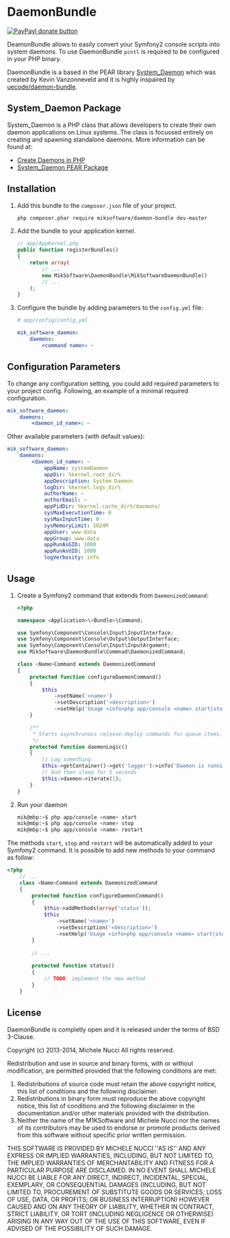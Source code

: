 DaemonBundle
============
[![PayPayl donate button](http://img.shields.io/paypal/donate.png?color=green)](https://www.paypal.com/cgi-bin/webscr?cmd=_s-xclick&hosted_button_id=NFQGD52UP2RLA "Donate once-off to this project using Paypal")

DeamonBundle allows to easily convert your Symfony2 console scripts into system daemons. To use DaemonBundle `pcntl` is required to be configured in your PHP binary.

DaemonBundle is a based in the PEAR library [System_Daemon](http://pear.php.net/package/System_Daemon/redirected) which was created by Kevin Vanzonneveld and it is highly inspaired by [uecode/daemon-bundle](https://github.com/uecode/daemon-bundle).

System_Daemon Package
---------------------

System_Daemon is a PHP class that allows developers to create their own daemon applications on Linux systems. The class is focussed entirely on creating and spawning standalone daemons. More information can be found at:

  * [Create Daemons in PHP](http://kvz.io/blog/2009/01/09/create-daemons-in-php/)
  * [System_Daemon PEAR Package](http://pear.php.net/package/System_Daemon/redirected)

Installation
------------

 1. Add this bundle to the `composer.json` file of your project.

    ```bash
    php composer.phar require miksoftware/daemon-bundle dev-master
    ```

 2. Add the bundle to your application kernel.

    ```php
    // app/AppKernel.php
    public function registerBundles()
    {
        return array(
            // ...
            new MikSoftware\DaemonBundle\MikSoftwareDaemonBundle()
            // ...
        );
    }
    ```

 3. Configure the bundle by adding parameters to the  `config.yml` file:

    ```yaml
    # app/config/config.yml
    
    mik_software_daemon:
        daemons:
            <command name>: ~
    ```

Configuration Parameters
------------------------

To change any configuration setting, you could add required parameters to your project config. Following, an example of a minimal required configuration.

```yaml
mik_software_daemon:
    daemons:
        <daemon_id_name>: ~
```

Other available parameters (with default values):

```yaml
mik_software_daemon:
    daemons:
        <daemon_id_name>: ~
            appName: systemDaemon
            appDir: %kernel.root_dir%
            appDescription: System Daemon
            logDir: %kernel.logs_dir%
            authorName: ~
            authorEmail: ~
            appPidDir: %kernel.cache_dir%/daemons/
            sysMaxExecutionTime: 0
            sysMaxInputTime: 0
            sysMemoryLimit: 1024M
            appUser: www-data
            appGroup: www-data
            appRunAsGID: 1000
            appRunAsUID: 1000
            logVerbosity: info
```

Usage
-----

 1. Create a Symfony2 command that extends from `DaemonizedCommand`:
 
    ```php
    <?php
    
    namespace <Application>\<Bundle>\Command;
    
    use Symfony\Component\Console\Input\InputInterface;
    use Symfony\Component\Console\Output\OutputInterface;
    use Symfony\Component\Console\Input\InputArgument;
    use MikSoftware\DaemonBundle\Commnad\DaemonizedCommand;
    
    class <Name>Command extends DaemonizedCommand
    {
        protected function configureDaemonCommand()
        {
            $this
                ->setName('<name>')
                ->setDescription('<description>')
                ->setHelp('Usage <info>php app/console <name> start|stop|restart</info>');
        }
    
        /**
         * Starts asynchronous release:deploy commands for queue items.
         */
        protected function daemonLogic()
        {
            // Log something
            $this->getContainer()->get('logger')->info('Daemon is running!');
            // And then sleep for 5 seconds
            $this->daemon->iterate(1);
        }
    }
    ```

 2. Run your daemon

    ```bash
    mik@mbp:~$ php app/console <name> start
    mik@mbp:~$ php app/console <name> stop
    mik@mbp:~$ php app/console <name> restart
    ```

The methods `start`, `stop` and `restart` will be automatically added to your Symfony2 command. It is possible to add new methods to your command as follow:
  
```php
<?php
    // ...
    class <Name>Command extends DaemonizedCommand
    {
        protected function configureDaemonCommand()
        {
            $this->addMethods(array('status'));        
            $this
                ->setName('<name>')
                ->setDescription('<description>')
                ->setHelp('Usage <info>php app/console <name> start|stop|restart</info>');
        }
            
        // ...
            
        protected function status()
        {
            // TODO: implement the new method
        }
    }
```

License
-------

DaemonBundle is completly open and it is released under the terms of BSD 3-Clause.

Copyright (c) 2013-2014, Michele Nucci
All rights reserved.

Redistribution and use in source and binary forms, with or without modification, are permitted provided that the following conditions are met:

1. Redistributions of source code must retain the above copyright notice, this list of conditions and the following disclaimer.
2. Redistributions in binary form must reproduce the above copyright notice, this list of conditions and the following disclaimer in the documentation and/or other materials provided with the distribution.
3. Neither the name of the M1KSoftware and Michele Nucci nor the names of its contributors may be used to endorse or promote products derived from this software without specific prior written permission.

THIS SOFTWARE IS PROVIDED BY MICHELE NUCCI ''AS IS'' AND ANY EXPRESS OR IMPLIED WARRANTIES, INCLUDING, BUT NOT LIMITED TO, THE IMPLIED WARRANTIES OF MERCHANTABILITY AND FITNESS FOR A PARTICULAR PURPOSE ARE DISCLAIMED. IN NO EVENT SHALL MICHELE NUCCI BE LIABLE FOR ANY DIRECT, INDIRECT, INCIDENTAL, SPECIAL, EXEMPLARY, OR CONSEQUENTIAL DAMAGES (INCLUDING, BUT NOT LIMITED TO, PROCUREMENT OF SUBSTITUTE GOODS OR SERVICES; LOSS OF USE, DATA, OR PROFITS; OR BUSINESS INTERRUPTION) HOWEVER CAUSED AND ON ANY THEORY OF LIABILITY, WHETHER IN CONTRACT, STRICT LIABILITY, OR TORT (INCLUDING NEGLIGENCE OR OTHERWISE) ARISING IN ANY WAY OUT OF THE USE OF THIS SOFTWARE, EVEN IF ADVISED OF THE POSSIBILITY OF SUCH DAMAGE.
